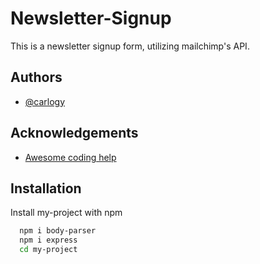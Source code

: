 
# Newsletter-Signup

This is a newsletter signup form, utilizing mailchimp's API. 


## Authors

- [@carlogy](https://www.github.com/carlogy)


## Acknowledgements

 - [Awesome coding help](https://github.com/appbrewery)


 


## Installation

Install my-project with npm

```bash
  npm i body-parser
  npm i express
  cd my-project
```
    
